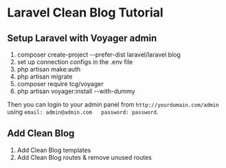 # Laravel Clean Blog Tutorial
## Setup Laravel with Voyager admin
1. composer create-project --prefer-dist laravel/laravel blog
2. set up connection configs in the .env file
3. php artisan make:auth
4. php artisan migrate
5. composer require tcg/voyager
6. php artisan voyager:install --with-dummy

Then you can login to your admin panel from `http://yourdomain.com/admin` using `email: admin@admin.com   password: password`.

## Add Clean Blog
1. Add Clean Blog templates
2. Add Clean Blog routes & remove unused routes